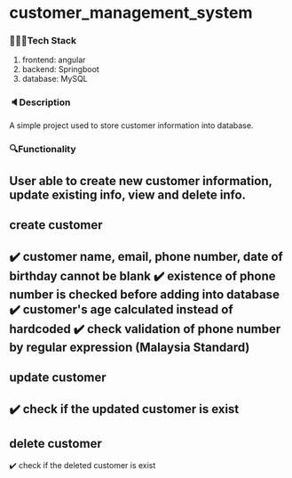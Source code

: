 # customer_management_system
### 👩🏻‍💻Tech Stack
1. frontend: angular
2. backend: Springboot
3. database: MySQL

### 🔈Description
A simple project used to store customer information into database.


### 🔍Functionality
User able to create new customer information, update existing info, view and delete info.
----------------
create customer
----------------
✔️ customer name, email, phone number, date of birthday cannot be blank
✔️ existence of phone number is checked before adding into database
✔️ customer's age calculated instead of hardcoded
✔️ check validation of phone number by regular expression (Malaysia Standard)
----------------
update customer
----------------
✔️ check if the updated customer is exist
----------------
delete customer
----------------
✔️ check if the deleted customer is exist
